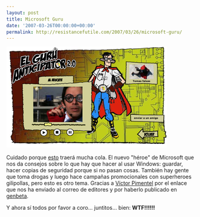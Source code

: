 ```yaml
---
layout: post
title: Microsoft Guru
date: '2007-03-26T00:00:00+00:00'
permalink: http://resistancefutile.com/2007/03/26/microsoft-guru/
---
```

<img src="/assets/guruanticipator.png" alt="Guru Anticipator" class="centro" />

Cuidado porque <a href="http://www.microsoft.com/spain/technet/guru/">esto</a> traerá mucha cola. El nuevo "héroe" de Microsoft que nos da consejos sobre lo que hay que hacer al usar Windows: guardar, hacer copias de seguridad porque si no pasan cosas. También hay gente que toma drogas y luego hace campañas promocionales con superheroes gilipollas, pero esto es otro tema. Gracias a <a href="http://lapapelera.org">Víctor Pimentel</a> por el enlace que nos ha enviado al correo de editores y por haberlo publicado en <a href="http://www.genbeta.com/2007/03/27-guru-anticipator-20-nueva-campana-de-msdn-espana">genbeta</a>.

Y ahora sí todos por favor a coro... juntitos... bien:  <strong>WTF!!!!!!</strong>
